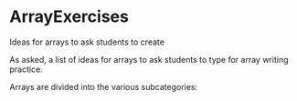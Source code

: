 # ArrayExercises
Ideas for arrays to ask students to create

As asked, a list of ideas for arrays to ask students to type for array writing practice.

Arrays are divided into the various subcategories:

